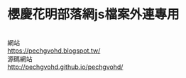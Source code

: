<h1>櫻慶花明部落網js檔案外連專用</h1>
<BR>網站<BR>
<a href="https://pechgvohd.blogspot.tw/">https://pechgvohd.blogspot.tw/</a>
<BR>源碼網站<BR>
<a href="http://pechgvohd.github.io/pechgvohd/">http://pechgvohd.github.io/pechgvohd/</a>
